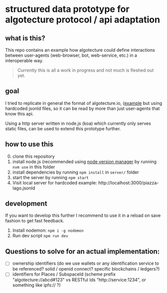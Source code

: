 # structured data prototype for algotecture protocol / api adaptation

## what is this?

This repo contains an example how algotecture could define interactions between user-agents (web-browser, bot, web-service, etc.) in a interoperable way.

> Currently this is all a work in progress and not much is fleshed out yet.

## goal

I tried to replicate in general the format of algotecture.io, ([example](https://algotecture.io/space/GetByCoordinates?latitude=45.97045135498047&longitude=8.883978843688965) but using hardcoded jsonld files, so it can be read by more than just user-agents that know this api.

Using a http server written in node.js (koa) which currently only serves static files, can be used to extend this prototype further.

## how to use this

0. clone this repository
1. install node.js (recommended using [node version manager](https://github.com/nvm-sh/nvm) by running `nvm use` in this folder
2. install dependencies by running `npm install` in `server/` folder
3. start the server by running `npm start`
4. Visit local server for hardcoded example: http://localhost:3000/piazza-lago.jsonld


## development
If you want to develop this further I recommend to use it in a reload on save fashion to get fast feedback.

1. Install nodemon: `npm i -g nodemon`
2. Run dev script `npm run dev`

## Questions to solve for an actual implementation:

- [ ] ownership identifiers (do we use wallets or any identification service to be referenced? solid / openid connect? specific blockchains / ledgers?)
- [ ] identifiers for Places / SubspaceId (scheme prefix "algotecture://abcd#123" vs RESTful Ids "http://service:1234", or something like ipfs:// ?)
